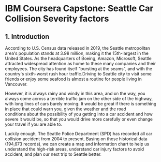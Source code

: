 # IBM Coursera Capstone: Seattle Car Collision Severity factors

## 1. Introduction
According to U.S. Census data released in 2019, the Seattle metropolitan area's population stands at 3.98 million, making it the 15th-largest in the United States. As the headquarters of Boeing, Amazon, Microsoft, Seattle attracted widespread attention as home to these many companies and their employees. The city has found itself "bursting at the seams", and with the country's sixth-worst rush hour traffic.Driving to Seattle city to visit some friends or enjoy some seafood is almost a routine for people living in Vancouver. 

However, it is always rainy and windy in this area, and on the way, you always come across a terrible traffic jam on the other side of the highway, with long lines of cars barely moving. It would be great if there is something in place that could warn you, given the weather and the road conditions about the possibility of you getting into a car accident and how severe it would be, so that you would drive more carefully or even change your travel if you are able to. 

Luckily enough, The Seattle Police Department (SPD) has recorded all car collision accident from 2004 to present. Basing on those historical data (194,673 records), we can create a map and information chart to help us understand the high-risk areas, understand car injury factors to avoid accident, and plan our next trip to Seattle better.
